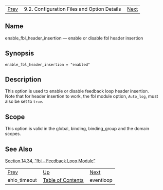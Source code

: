 |     |     |     |
| --- | --- | --- |
| [Prev](conf.ref.ehlo_timeout)  | 9.2. Configuration Files and Option Details |  [Next](conf.ref.eventloop.php) |

<a name="conf.ref.enable_fbl_header_insertion"></a>
## Name

enable_fbl_header_insertion — enable or disable fbl header insertion

## Synopsis

`enable_fbl_header_insertion = "enabled"`

<a name="idp9548144"></a>
## Description

This option is used to enable or disable feedback loop header insertion. Note that for header insertion to work, the fbl module option, `Auto_log`, must also be set to `true`.

<a name="idp9550800"></a>
## Scope

This option is valid in the global, binding, binding_group and the domain scopes.

<a name="idp9552480"></a>
## See Also

[Section 14.34, “fbl – Feedback Loop Module”](modules.fbl "14.34. fbl – Feedback Loop Module")

|     |     |     |
| --- | --- | --- |
| [Prev](conf.ref.ehlo_timeout)  | [Up](conf.ref.files.php) |  [Next](conf.ref.eventloop.php) |
| ehlo_timeout  | [Table of Contents](index) |  eventloop |
